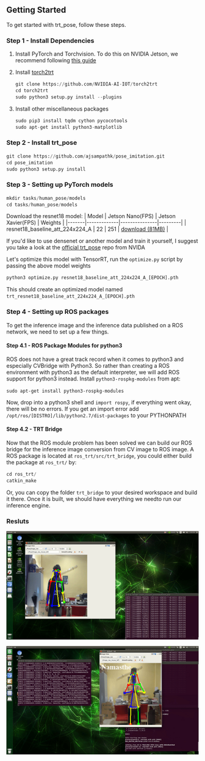 ## Getting Started

To get started with trt_pose, follow these steps.

### Step 1 - Install Dependencies

1. Install PyTorch and Torchvision.  To do this on NVIDIA Jetson, we recommend following [this guide](https://forums.developer.nvidia.com/t/pytorch-for-jetson-version-1-6-0-now-available)

2. Install [torch2trt](https://github.com/NVIDIA-AI-IOT/torch2trt)

    ```python
    git clone https://github.com/NVIDIA-AI-IOT/torch2trt
    cd torch2trt
    sudo python3 setup.py install --plugins
    ```

3. Install other miscellaneous packages

    ```python
    sudo pip3 install tqdm cython pycocotools
    sudo apt-get install python3-matplotlib
    ```
### Step 2 - Install trt_pose

```python
git clone https://github.com/ajsampathk/pose_imitation.git
cd pose_imitation
sudo python3 setup.py install
```
### Step 3 - Setting up PyTorch models

```python
mkdir tasks/human_pose/models
cd tasks/human_pose/models
```
Download the resnet18 model:
| Model | Jetson Nano(FPS) | Jetson Xavier(FPS) | Weights |
|-------|-------------|---------------|---------|
| resnet18_baseline_att_224x224_A | 22 | 251 | [download (81MB)](https://drive.google.com/open?id=1XYDdCUdiF2xxx4rznmLb62SdOUZuoNbd) |

If you'd like to use densenet or another model and train it yourself, I suggest you take a look at the [official trt_pose](https://github.com/NVIDIA-AI-IOT/trt_pose) repo from NVIDA

Let's optimize this model with TensorRT, run the ```optimize.py``` script by passing the above model weights

```python
python3 optimize.py resnet18_baseline_att_224x224_A_[EPOCH].pth
```
This should create an optimized model named ```trt_resnet18_baseline_att_224x224_A_[EPOCH].pth``` 

### Step 4 - Setting up ROS packages

To get the inference image and the inference data published on a ROS network, we need to set up a few things.

#### Step 4.1 - ROS Package Modules for python3
ROS does not have a great track record when it comes to python3 and especially CVBridge with Python3. So rather than creating a ROS environment with python3 as the default interpreter, we will add ROS support for python3 instead.
Install ```python3-rospkg-modules``` from apt:

```sudo apt-get install python3-rospkg-modules```

Now, drop into a python3 shell and ```import rospy```, if everything went okay, there will be no errors. If you get an import error add ```/opt/ros/[DISTRO]/lib/python2.7/dist-packages``` to your PYTHONPATH

#### Step 4.2 - TRT Bridge
Now that the ROS module problem has been solved we can build our ROS bridge for the inference image conversion from CV image to ROS image.
A ROS package is located at ```ros_trt/src/trt_bridge```, you could either build the package at ```ros_trt/``` by:

```python
cd ros_trt/
catkin_make
```
Or, you can copy the folder ```trt_bridge``` to your desired workspace and build it there.
Once it is built, we should have everything we needto run our inference engine.



### Resluts

![](test_results.gif "ROS-TRTPOSE:")

![](gesture_results.gif "ROS-Gesture-Classification:")
